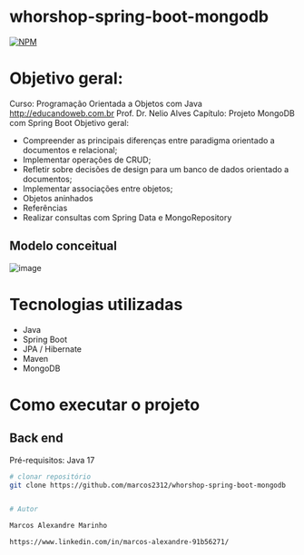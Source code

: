 # whorshop-spring-boot-mongodb
 
[![NPM](https://img.shields.io/npm/l/react)](https://github.com/marcos2312/whorshop-spring-boot-mongodb/blob/main/LICENSE)

# Objetivo geral:

Curso: Programação Orientada a Objetos com Java
http://educandoweb.com.br
Prof. Dr. Nelio Alves
Capítulo: Projeto MongoDB com Spring Boot
Objetivo geral:
* Compreender as principais diferenças entre paradigma orientado a documentos e relacional;
* Implementar operações de CRUD;
* Refletir sobre decisões de design para um banco de dados orientado a documentos;
* Implementar associações entre objetos;
* Objetos aninhados
* Referências
* Realizar consultas com Spring Data e MongoRepository

## Modelo conceitual
![image](https://github.com/marcos2312/whorshop-spring-boot-mongodb/assets/69947678/e06ba2c0-141c-475d-b143-6665bd42e907)


# Tecnologias utilizadas
- Java
- Spring Boot
- JPA / Hibernate
- Maven
- MongoDB

# Como executar o projeto

## Back end
Pré-requisitos: Java 17

```bash
# clonar repositório
git clone https://github.com/marcos2312/whorshop-spring-boot-mongodb


# Autor

Marcos Alexandre Marinho

https://www.linkedin.com/in/marcos-alexandre-91b56271/
